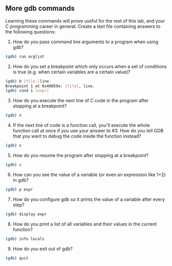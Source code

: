## More gdb commands
Learning these commands will prove useful for the rest of this lab, and your C programming career in general. Create a text file containing answers to the following questions:

1. How do you pass command line arguments to a program when using gdb?

```sh
(gdb) run arglist
```

2. How do you set a breakpoint which only occurs when a set of conditions is true (e.g. when certain variables are a certain value)?

```sh
(gdb) b [file:]line
Breakpoint 1 at 0x40059e: [file], line.
(gdb) cond 1 [expr]
```

3. How do you execute the next line of C code in the program after stopping at a breakpoint?

```sh
(gdb) n
```

4. If the next line of code is a function call, you'll execute the whole function call at once if you use your answer to #3. How do you tell GDB that you want to debug the code inside the function instead?

```sh
(gdb) s
```

5. How do you resume the program after stopping at a breakpoint?

```sh
(gdb) c
```

6. How can you see the value of a variable (or even an expression like 1+2) in gdb?

```sh
(gdb) p expr
```

7. How do you configure gdb so it prints the value of a variable after every step?

```sh
(gdb) display expr
```

8. How do you print a list of all variables and their values in the current function?

```sh
(gdb) info locals
```

9. How do you exit out of gdb?

```sh
(gdb) quit
```

